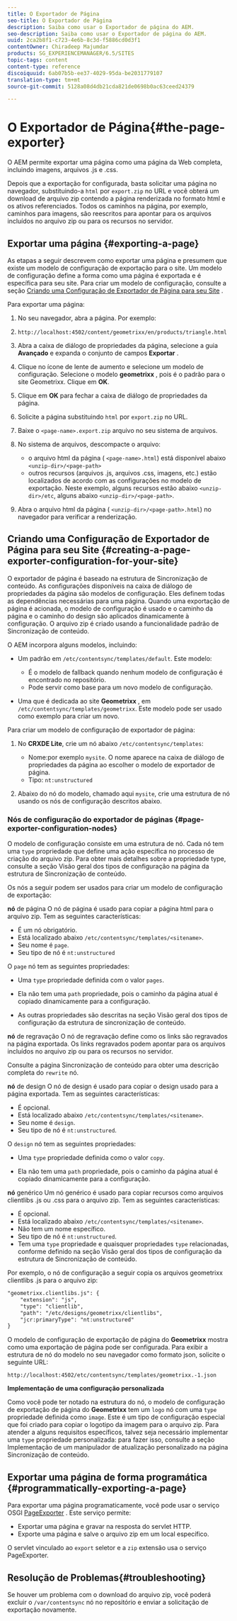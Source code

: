 ```yaml
---
title: O Exportador de Página
seo-title: O Exportador de Página
description: Saiba como usar o Exportador de página do AEM.
seo-description: Saiba como usar o Exportador de página do AEM.
uuid: 2ca2b8f1-c723-4e6b-8c3d-f5886cd0d3f1
contentOwner: Chiradeep Majumdar
products: SG_EXPERIENCEMANAGER/6.5/SITES
topic-tags: content
content-type: reference
discoiquuid: 6ab07b5b-ee37-4029-95da-be2031779107
translation-type: tm+mt
source-git-commit: 5128a08d4db21cda821de0698b0ac63ceed24379

---
```



# O Exportador de Página{#the-page-exporter}

O AEM permite exportar uma página como uma página da Web completa, incluindo imagens, arquivos .js e .css.

Depois que a exportação for configurada, basta solicitar uma página no navegador, substituindo-a `html` por `export.zip` no URL e você obterá um download de arquivo zip contendo a página renderizada no formato html e os ativos referenciados. Todos os caminhos na página, por exemplo, caminhos para imagens, são reescritos para apontar para os arquivos incluídos no arquivo zip ou para os recursos no servidor.

## Exportar uma página {#exporting-a-page}

As etapas a seguir descrevem como exportar uma página e presumem que existe um modelo de configuração de exportação para o site. Um modelo de configuração define a forma como uma página é exportada e é específica para seu site. Para criar um modelo de configuração, consulte a seção [Criando uma Configuração de Exportador de Página para seu Site](#creating-a-page-exporter-configuration-for-your-site) .

Para exportar uma página:

1. No seu navegador, abra a página. Por exemplo:
1. `http://localhost:4502/content/geometrixx/en/products/triangle.html`
1. Abra a caixa de diálogo de propriedades da página, selecione a guia **Avançado** e expanda o conjunto de campos **Exportar** .

1. Clique no ícone de lente de aumento e selecione um modelo de configuração. Selecione o modelo **geometrixx** , pois é o padrão para o site Geometrixx. Clique em **OK**.

1. Clique em **OK** para fechar a caixa de diálogo de propriedades da página.
1. Solicite a página substituindo `html` por `export.zip` no URL.

1. Baixe o `<page-name>.export.zip` arquivo no seu sistema de arquivos.

1. No sistema de arquivos, descompacte o arquivo:

   * o arquivo html da página ( `<page-name>.html`) está disponível abaixo `<unzip-dir>/<page-path>`
   * outros recursos (arquivos .js, arquivos .css, imagens, etc.) estão localizados de acordo com as configurações no modelo de exportação. Neste exemplo, alguns recursos estão abaixo `<unzip-dir>/etc`, alguns abaixo `<unzip-dir>/<page-path>`.

1. Abra o arquivo html da página ( `<unzip-dir>/<page-path>.html`) no navegador para verificar a renderização.

## Criando uma Configuração de Exportador de Página para seu Site {#creating-a-page-exporter-configuration-for-your-site}

O exportador de página é baseado na estrutura de Sincronização de conteúdo. As configurações disponíveis na caixa de diálogo de propriedades da página são modelos de configuração. Eles definem todas as dependências necessárias para uma página. Quando uma exportação de página é acionada, o modelo de configuração é usado e o caminho da página e o caminho do design são aplicados dinamicamente à configuração. O arquivo zip é criado usando a funcionalidade padrão de Sincronização de conteúdo.

O AEM incorpora alguns modelos, incluindo:

* Um padrão em `/etc/contentsync/templates/default`. Este modelo:

   * É o modelo de fallback quando nenhum modelo de configuração é encontrado no repositório.
   * Pode servir como base para um novo modelo de configuração.

* Uma que é dedicada ao site **Geometrixx** , em `/etc/contentsync/templates/geometrixx`. Este modelo pode ser usado como exemplo para criar um novo.

Para criar um modelo de configuração de exportador de página:

1. No **CRXDE Lite**, crie um nó abaixo `/etc/contentsync/templates`:

   * Nome:por exemplo `mysite`. O nome aparece na caixa de diálogo de propriedades da página ao escolher o modelo de exportador de página.
   * Tipo: `nt:unstructured`

1. Abaixo do nó do modelo, chamado aqui `mysite`, crie uma estrutura de nó usando os nós de configuração descritos abaixo.

### Nós de configuração do exportador de páginas {#page-exporter-configuration-nodes}

O modelo de configuração consiste em uma estrutura de nó. Cada nó tem uma `type` propriedade que define uma ação específica no processo de criação do arquivo zip. Para obter mais detalhes sobre a propriedade type, consulte a seção Visão geral dos tipos de configuração na página da estrutura de Sincronização de conteúdo.

Os nós a seguir podem ser usados para criar um modelo de configuração de exportação:

**nó** de página O nó de página é usado para copiar a página html para o arquivo zip. Tem as seguintes características:

* É um nó obrigatório.
* Está localizado abaixo `/etc/contentsync/templates/<sitename>`.
* Seu nome é `page`.
* Seu tipo de nó é `nt:unstructured`

O `page` nó tem as seguintes propriedades:

* Uma `type` propriedade definida com o valor `pages`.

* Ela não tem uma `path` propriedade, pois o caminho da página atual é copiado dinamicamente para a configuração.

* As outras propriedades são descritas na seção Visão geral dos tipos de configuração da estrutura de sincronização de conteúdo.

**nó** de regravação O nó de regravação define como os links são regravados na página exportada. Os links regravados podem apontar para os arquivos incluídos no arquivo zip ou para os recursos no servidor.

Consulte a página Sincronização de conteúdo para obter uma descrição completa do `rewrite` nó.

**nó** de design O nó de design é usado para copiar o design usado para a página exportada. Tem as seguintes características:

* É opcional.
* Está localizado abaixo `/etc/contentsync/templates/<sitename>`.
* Seu nome é `design`.
* Seu tipo de nó é `nt:unstructured`.

O `design` nó tem as seguintes propriedades:

* Uma `type` propriedade definida como o valor `copy`.

* Ela não tem uma `path` propriedade, pois o caminho da página atual é copiado dinamicamente para a configuração.

**nó** genérico Um nó genérico é usado para copiar recursos como arquivos clientlibs .js ou .css para o arquivo zip. Tem as seguintes características:

* É opcional.
* Está localizado abaixo `/etc/contentsync/templates/<sitename>`.
* Não tem um nome específico.
* Seu tipo de nó é `nt:unstructured`.
* Tem uma `type` propriedade e quaisquer propriedades `type` relacionadas, conforme definido na seção Visão geral dos tipos de configuração da estrutura de Sincronização de conteúdo.

Por exemplo, o nó de configuração a seguir copia os arquivos geometrixx clientlibs .js para o arquivo zip:

```xml
"geometrixx.clientlibs.js": {
    "extension": "js",
    "type": "clientlib",
    "path": "/etc/designs/geometrixx/clientlibs",
    "jcr:primaryType": "nt:unstructured"
}
```

O modelo de configuração de exportação de página do **Geometrixx** mostra como uma exportação de página pode ser configurada. Para exibir a estrutura de nó do modelo no seu navegador como formato json, solicite o seguinte URL:

`http://localhost:4502/etc/contentsync/templates/geometrixx.-1.json`

**Implementação de uma configuração personalizada**

Como você pode ter notado na estrutura do nó, o modelo de configuração de exportação de página do **Geometrixx** tem um `logo` nó com uma `type` propriedade definida como `image`. Este é um tipo de configuração especial que foi criado para copiar o logotipo da imagem para o arquivo zip. Para atender a alguns requisitos específicos, talvez seja necessário implementar uma `type` propriedade personalizada: para fazer isso, consulte a seção Implementação de um manipulador de atualização personalizado na página Sincronização de conteúdo.

## Exportar uma página de forma programática {#programmatically-exporting-a-page}

Para exportar uma página programaticamente, você pode usar o serviço OSGI [PageExporter](https://helpx.adobe.com/experience-manager/6-5/sites/developing/using/reference-materials/javadoc/index.html?com/day/cq/wcm/contentsync/PageExporter.html) . Este serviço permite:

* Exportar uma página e gravar na resposta do servlet HTTP.
* Exporte uma página e salve o arquivo zip em um local específico.

O servlet vinculado ao `export` seletor e a `zip` extensão usa o serviço PageExporter.

## Resolução de Problemas{#troubleshooting}

Se houver um problema com o download do arquivo zip, você poderá excluir o `/var/contentsync` nó no repositório e enviar a solicitação de exportação novamente.

